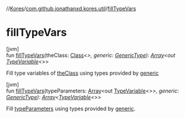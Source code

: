 //[Kores](../../index.md)/[com.github.jonathanxd.kores.util](index.md)/[fillTypeVars](fill-type-vars.md)

# fillTypeVars

[jvm]\
fun [fillTypeVars](fill-type-vars.md)(theClass: [Class](https://docs.oracle.com/javase/8/docs/api/java/lang/Class.html)<*>, generic: [GenericType](../com.github.jonathanxd.kores.type/-generic-type/index.md)): [Array](https://kotlinlang.org/api/latest/jvm/stdlib/kotlin/-array/index.html)<out [TypeVariable](https://docs.oracle.com/javase/8/docs/api/java/lang/reflect/TypeVariable.html)<*>>

Fill type variables of [theClass](fill-type-vars.md) using types provided by [generic](fill-type-vars.md)

[jvm]\
fun [fillTypeVars](fill-type-vars.md)(typeParameters: [Array](https://kotlinlang.org/api/latest/jvm/stdlib/kotlin/-array/index.html)<out [TypeVariable](https://docs.oracle.com/javase/8/docs/api/java/lang/reflect/TypeVariable.html)<*>>, generic: [GenericType](../com.github.jonathanxd.kores.type/-generic-type/index.md)): [Array](https://kotlinlang.org/api/latest/jvm/stdlib/kotlin/-array/index.html)<[TypeVariable](https://docs.oracle.com/javase/8/docs/api/java/lang/reflect/TypeVariable.html)<*>>

Fill [typeParameters](fill-type-vars.md) using types provided by [generic](fill-type-vars.md).
